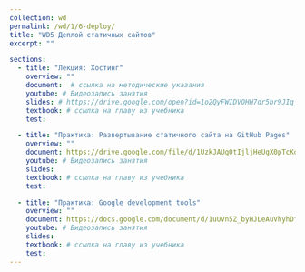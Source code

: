 ```yaml
---
collection: wd
permalink: /wd/1/6-deploy/
title: "WD5 Деплой статичных сайтов"
excerpt: ""

sections:
  - title: "Лекция: Хостинг" 
    overview: ""
    document:  # ссылка на методические указания
    youtube: # Видеозапись занятия
    slides: # https://drive.google.com/open?id=1o2QyFWIDVOHH7dr5br9JIq_aI_JBZyb2FPv3UWjMzlM
    textbook: # ссылка на главу из учебника
    test: 

  - title: "Практика: Развертывание статичного сайта на GitHub Pages" 
    overview: ""
    document: https://drive.google.com/file/d/1UzkJAUg0tIjljHeUgX0pTcKq0cu3JoWL/view?usp=sharing
    youtube: # Видеозапись занятия
    slides: 
    textbook: # ссылка на главу из учебника
    test: 

  - title: "Практика: Google development tools" 
    overview: ""
    document: https://docs.google.com/document/d/1uUVn5Z_byHJLeAuVhyhDfzDw3r2csdlP19-54kl3xRY/edit?usp=sharing
    youtube: # Видеозапись занятия
    slides: 
    textbook: # ссылка на главу из учебника
    test: 
---
```

